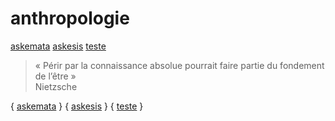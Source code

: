 <h1> anthropologie </h1> 

<right> [askemata](askemata.github.io) [askesis](askesis.hypotheses.org) [teste](http://askemata.github.io/anthropologie/teste/) </right>

> « Périr par la connaissance absolue pourrait faire partie du fondement de l’être »  
> Nietzsche

{ [askemata](askemata.github.io) } { [askesis](askesis.hypotheses.org) } { [teste](http://askemata.github.io/anthropologie/teste/) } 
